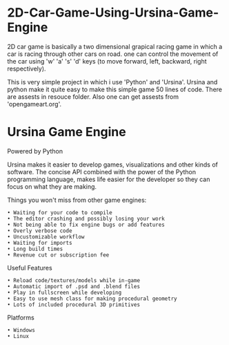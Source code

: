 # 2D-Car-Game-Using-Ursina-Game-Engine

2D car game is basically a two dimensional grapical racing game in which a car is racing through other cars on road. one can control the movement of the car using 'w' 'a' 's' 'd' keys (to move forward, left, backward, right respectively).

This is very simple project in which i use 'Python' and 'Ursina'. Ursina and python make it quite easy to make this simple game 50 lines of code. There are assests in resouce folder. Also one can get assests from 'opengameart.org'.

# Ursina Game Engine

Powered by Python

Ursina makes it easier to develop games, visualizations and other kinds of software.
The concise API combined with the power of the Python programming language,
makes life easier for the developer so they can focus on what they are making.

Things you won't miss from other game engines:

    • Waiting for your code to compile
    • The editor crashing and possibly losing your work
    • Not being able to fix engine bugs or add features
    • Overly verbose code
    • Uncustomizable workflow
    • Waiting for imports
    • Long build times
    • Revenue cut or subscription fee
Useful Features

    • Reload code/textures/models while in-game
    • Automatic import of .psd and .blend files
    • Play in fullscreen while developing
    • Easy to use mesh class for making procedural geometry
    • Lots of included procedural 3D primitives
Platforms

    • Windows
    • Linux
